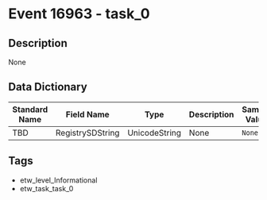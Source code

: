 # Event 16963 - task_0

## Description
None

## Data Dictionary
|Standard Name|Field Name|Type|Description|Sample Value|
|---|---|---|---|---|
|TBD|RegistrySDString|UnicodeString|None|`None`|

## Tags
* etw_level_Informational
* etw_task_task_0